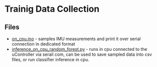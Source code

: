 # Trainig Data Collection

## Files

- [on_cpu.ino](on_cpu.ino) - samples IMU measurements and print it over serial connection in dedicated format  
- [inference_on_cpu_random_forest.py](inference_on_cpu_random_forest.py) - runs in cpu connected to the uController via serail com, can be used to save sampled data into csv files, or run classifier inference in cpu.  
